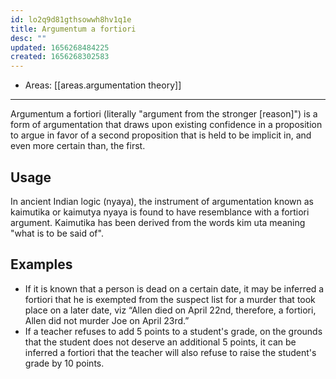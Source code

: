 ```yaml
---
id: lo2q9d81gthsowwh8hv1q1e
title: Argumentum a fortiori
desc: ""
updated: 1656268484225
created: 1656268302583
---
```


- Areas: [[areas.argumentation theory]]

---

Argumentum a fortiori (literally "argument from the stronger [reason]") is a form of argumentation that draws upon existing confidence in a proposition to argue in favor of a second proposition that is held to be implicit in, and even more certain than, the first.

## Usage

In ancient Indian logic (nyaya), the instrument of argumentation known as kaimutika or kaimutya nyaya is found to have resemblance with a fortiori argument. Kaimutika has been derived from the words kim uta meaning "what is to be said of".

## Examples

- If it is known that a person is dead on a certain date, it may be inferred a fortiori that he is exempted from the suspect list for a murder that took place on a later date, viz “Allen died on April 22nd, therefore, a fortiori, Allen did not murder Joe on April 23rd.”
- If a teacher refuses to add 5 points to a student's grade, on the grounds that the student does not deserve an additional 5 points, it can be inferred a fortiori that the teacher will also refuse to raise the student's grade by 10 points.

